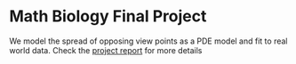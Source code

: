 # Math Biology Final Project
We model the spread of opposing view points as a PDE model and fit to real world data.
Check the [project report](MathBioFinal/Social_Networks_Report.pdf) for more details 
